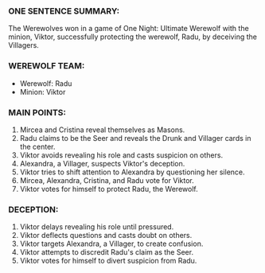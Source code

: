 ### ONE SENTENCE SUMMARY:
The Werewolves won in a game of One Night: Ultimate Werewolf with the minion, Viktor, successfully protecting the werewolf, Radu, by deceiving the Villagers.

### WEREWOLF TEAM:
- Werewolf: Radu
- Minion: Viktor

### MAIN POINTS:
1. Mircea and Cristina reveal themselves as Masons.
2. Radu claims to be the Seer and reveals the Drunk and Villager cards in the center.
3. Viktor avoids revealing his role and casts suspicion on others.
4. Alexandra, a Villager, suspects Viktor's deception.
5. Viktor tries to shift attention to Alexandra by questioning her silence.
6. Mircea, Alexandra, Cristina, and Radu vote for Viktor.
7. Viktor votes for himself to protect Radu, the Werewolf.

### DECEPTION:
1. Viktor delays revealing his role until pressured.
2. Viktor deflects questions and casts doubt on others.
3. Viktor targets Alexandra, a Villager, to create confusion.
4. Viktor attempts to discredit Radu's claim as the Seer.
5. Viktor votes for himself to divert suspicion from Radu.